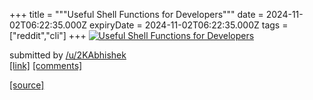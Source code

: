 +++
title = """Useful Shell Functions for Developers"""
date = 2024-11-02T06:22:35.000Z
expiryDate = 2024-11-02T06:22:35.000Z
tags = ["reddit","cli"]
+++
[![Useful Shell Functions for Developers](https://external-preview.redd.it/cDgGIwloqTkgdIi-JbHnVC9yBN-WlvzbU_OErFFCwpA.jpg?width=320&crop=smart&auto=webp&s=17dc5fce45dac0dac0fa2e9979ec633e01974918 "Useful Shell Functions for Developers")](https://www.reddit.com/r/commandline/comments/1ghqcpy/useful_shell_functions_for_developers/)

submitted by [/u/2KAbhishek](https://www.reddit.com/user/2KAbhishek)  
[\[link\]](https://youtu.be/56LAmHdxNTs) [\[comments\]](https://www.reddit.com/r/commandline/comments/1ghqcpy/useful_shell_functions_for_developers/)

[[source]](https://www.reddit.com/r/commandline/comments/1ghqcpy/useful_shell_functions_for_developers/)
